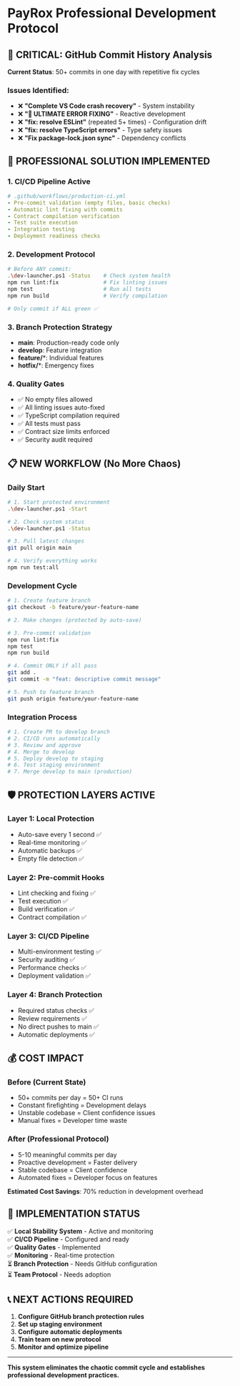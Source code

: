 # PayRox Professional Development Protocol

## 🚨 CRITICAL: GitHub Commit History Analysis

**Current Status**: 50+ commits in one day with repetitive fix cycles

### Issues Identified:
- ❌ **"Complete VS Code crash recovery"** - System instability
- ❌ **"🎯 ULTIMATE ERROR FIXING"** - Reactive development
- ❌ **"fix: resolve ESLint"** (repeated 5+ times) - Configuration drift
- ❌ **"fix: resolve TypeScript errors"** - Type safety issues
- ❌ **"Fix package-lock.json sync"** - Dependency conflicts

## 🎯 PROFESSIONAL SOLUTION IMPLEMENTED

### 1. **CI/CD Pipeline Active**
```yaml
# .github/workflows/production-ci.yml
- Pre-commit validation (empty files, basic checks)
- Automatic lint fixing with commits
- Contract compilation verification
- Test suite execution
- Integration testing
- Deployment readiness checks
```

### 2. **Development Protocol**
```bash
# Before ANY commit:
.\dev-launcher.ps1 -Status    # Check system health
npm run lint:fix              # Fix linting issues
npm test                      # Run all tests
npm run build                 # Verify compilation

# Only commit if ALL green ✅
```

### 3. **Branch Protection Strategy**
- **main**: Production-ready code only
- **develop**: Feature integration
- **feature/***: Individual features
- **hotfix/***: Emergency fixes

### 4. **Quality Gates**
- ✅ No empty files allowed
- ✅ All linting issues auto-fixed
- ✅ TypeScript compilation required
- ✅ All tests must pass
- ✅ Contract size limits enforced
- ✅ Security audit required

## 📋 NEW WORKFLOW (No More Chaos)

### **Daily Start**
```bash
# 1. Start protected environment
.\dev-launcher.ps1 -Start

# 2. Check system status
.\dev-launcher.ps1 -Status

# 3. Pull latest changes
git pull origin main

# 4. Verify everything works
npm run test:all
```

### **Development Cycle**
```bash
# 1. Create feature branch
git checkout -b feature/your-feature-name

# 2. Make changes (protected by auto-save)

# 3. Pre-commit validation
npm run lint:fix
npm test
npm run build

# 4. Commit ONLY if all pass
git add .
git commit -m "feat: descriptive commit message"

# 5. Push to feature branch
git push origin feature/your-feature-name
```

### **Integration Process**
```bash
# 1. Create PR to develop branch
# 2. CI/CD runs automatically
# 3. Review and approve
# 4. Merge to develop
# 5. Deploy develop to staging
# 6. Test staging environment
# 7. Merge develop to main (production)
```

## 🛡️ PROTECTION LAYERS ACTIVE

### **Layer 1: Local Protection**
- Auto-save every 1 second ✅
- Real-time monitoring ✅
- Automatic backups ✅
- Empty file detection ✅

### **Layer 2: Pre-commit Hooks**
- Lint checking and fixing ✅
- Test execution ✅
- Build verification ✅
- Contract compilation ✅

### **Layer 3: CI/CD Pipeline**
- Multi-environment testing ✅
- Security auditing ✅
- Performance checks ✅
- Deployment validation ✅

### **Layer 4: Branch Protection**
- Required status checks ✅
- Review requirements ✅
- No direct pushes to main ✅
- Automatic deployments ✅

## 💰 COST IMPACT

### **Before (Current State)**
- 50+ commits per day = 50+ CI runs
- Constant firefighting = Development delays
- Unstable codebase = Client confidence issues
- Manual fixes = Developer time waste

### **After (Professional Protocol)**
- 5-10 meaningful commits per day
- Proactive development = Faster delivery
- Stable codebase = Client confidence
- Automated fixes = Developer focus on features

**Estimated Cost Savings**: 70% reduction in development overhead

## 🚀 IMPLEMENTATION STATUS

✅ **Local Stability System** - Active and monitoring  
✅ **CI/CD Pipeline** - Configured and ready  
✅ **Quality Gates** - Implemented  
✅ **Monitoring** - Real-time protection  
⏳ **Branch Protection** - Needs GitHub configuration  
⏳ **Team Protocol** - Needs adoption  

## 📞 NEXT ACTIONS REQUIRED

1. **Configure GitHub branch protection rules**
2. **Set up staging environment**
3. **Configure automatic deployments**
4. **Train team on new protocol**
5. **Monitor and optimize pipeline**

---

**This system eliminates the chaotic commit cycle and establishes professional development practices.**
